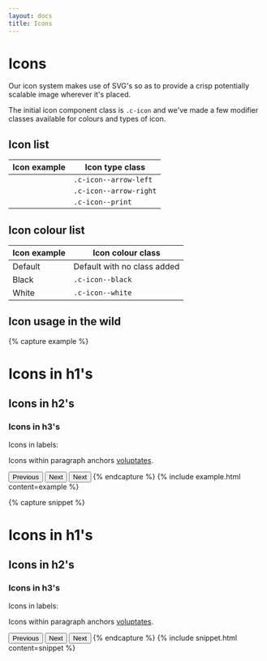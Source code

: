 ```yaml
---
layout: docs
title: Icons
---
```


# Icons

Our icon system makes use of SVG's so as to provide a crisp potentially scalable image wherever it's placed.

The initial icon component class is `.c-icon` and we've made a few modifier classes available for colours and types of icon.

## Icon list

| Icon example                                     | Icon type class        |
| ------------------------------------------------ | ---------------------- |
| <span class="c-icon c-icon--arrow-left"></span>  | `.c-icon--arrow-left`  |
| <span class="c-icon c-icon--arrow-right"></span> | `.c-icon--arrow-right` |
| <span class="c-icon c-icon--print"></span>       | `.c-icon--print`       |

## Icon colour list

| Icon example                                                                                   | Icon colour class           |
| ---------------------------------------------------------------------------------------------- | --------------------------- |
| Default <span class="c-icon c-icon--print"></span>                                             | Default with no class added |
| Black <span class="c-icon c-icon--black c-icon--print"></span>                                 | `.c-icon--black`            |
| White <span style="background-color: black" class="c-icon c-icon--white c-icon--print"></span> | `.c-icon--white`            |

## Icon usage in the wild

{% capture example %}

<h1 class="u-spacingTop--none u-spacingBottom--sm">
  Icons in h1's
  <span class="c-icon c-icon--print"></span>
</h1>

<h2 class="u-spacingTop--none u-spacingBottom--sm">
  Icons in h2's
  <span class="c-icon c-icon--print"></span>
</h2>

<h3 class="u-spacingTop--none u-spacingBottom--xl">
  Icons in h3's
  <span class="c-icon c-icon--print"></span>
</h3>

<label class="c-label u-spacingBottom--xl" for="firstname">
  Icons in labels: <span class="c-icon c-icon--black c-icon--print"></span>
</label>

<p class="u-spacingBottom--xl">
  Icons within paragraph anchors <a href="#">voluptates<span class="c-icon c-icon--print"></span></a>.
</p>

<button class="c-btn c-btn--primary">
  <span class="c-icon c-icon--white c-icon--arrow-left"></span>Previous
</button>

<button class="c-btn c-btn--primary">
  Next <span class="c-icon c-icon--white c-icon--arrow-right"></span>
</button>

<button class="c-btn c-btn--primary">
  Next <span class="c-icon c-icon--white c-icon--print"></span>
</button>
{% endcapture %}
{% include example.html content=example %}

{% capture snippet %}

<h1 class="u-spacingTop--none u-spacingBottom--sm">
  Icons in h1's
  <span class="c-icon c-icon--print"></span>
</h1>

<h2 class="u-spacingTop--none u-spacingBottom--sm">
  Icons in h2's
  <span class="c-icon c-icon--print"></span>
</h2>

<h3 class="u-spacingTop--none u-spacingBottom--xl">
  Icons in h3's
  <span class="c-icon c-icon--print"></span>
</h3>

<label class="c-label u-spacingBottom--xl" for="firstname">
  Icons in labels: <span class="c-icon c-icon--black c-icon--print"></span>
</label>

<p class="u-spacingBottom--xl">
  Icons within paragraph anchors <a href="#">voluptates<span class="c-icon c-icon--print"></span></a>.
</p>

<button class="c-btn c-btn--primary">
  <span class="c-icon c-icon--white c-icon--arrow-left"></span>Previous
</button>

<button class="c-btn c-btn--primary">
  Next <span class="c-icon c-icon--white c-icon--arrow-right"></span>
</button>

<button class="c-btn c-btn--primary">
  Next <span class="c-icon c-icon--white c-icon--print"></span>
</button>
{% endcapture %}
{% include snippet.html content=snippet %}
